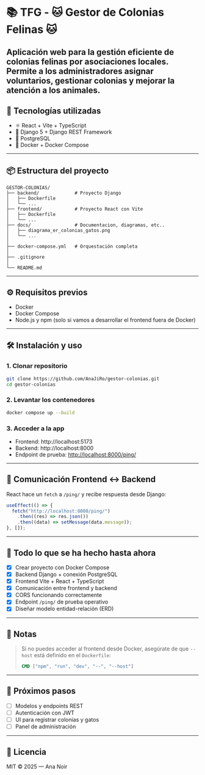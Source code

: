 # 📚 TFG - 🐱 Gestor de Colonias Felinas 🐱

Aplicación web para la gestión eficiente de colonias felinas por asociaciones locales. Permite a los administradores asignar voluntarios, gestionar colonias y mejorar la atención a los animales.
---

## 🚀 Tecnologías utilizadas

- ⚛️ React + Vite + TypeScript
- 🐍 Django 5 + Django REST Framework
- 🐘 PostgreSQL
- 🐳 Docker + Docker Compose

---

## 📦 Estructura del proyecto

```
GESTOR-COLONIAS/
├── backend/             # Proyecto Django
│   ├── Dockerfile
│   └── ...
├── frontend/            # Proyecto React con Vite
│   ├── Dockerfile
│   └── ...
├── docs/                # Documentacion, diagramas, etc..
│   ├── diagrama_er_colonias_gatos.png
│   └── ...
│
├── docker-compose.yml   # Orquestación completa
│
├── .gitignore
│
└── README.md
```

---

## ⚙️ Requisitos previos

- Docker
- Docker Compose
- Node.js y npm (solo si vamos a desarrollar el frontend fuera de Docker)

---

## 🛠️ Instalación y uso

### 1. Clonar repositorio

```bash
git clone https://github.com/AnaJiRo/gestor-colonias.git
cd gestor-colonias
```

### 2. Levantar los contenedores

```bash
docker compose up --build
```

### 3. Acceder a la app

- Frontend: http://localhost:5173
- Backend: http://localhost:8000
- Endpoint de prueba: [http://localhost:8000/ping/](http://localhost:8000/ping/)

---

## 💬 Comunicación Frontend ↔ Backend

React hace un `fetch` a `/ping/` y recibe respuesta desde Django:

```ts
useEffect(() => {
  fetch("http://localhost:8000/ping/")
    .then((res) => res.json())
    .then((data) => setMessage(data.message));
}, []);
```

---

## 📝 Todo lo que se ha hecho hasta ahora

- [x] Crear proyecto con Docker Compose
- [x] Backend Django + conexión PostgreSQL
- [x] Frontend Vite + React + TypeScript
- [x] Comunicación entre frontend y backend
- [x] CORS funcionando correctamente
- [x] Endpoint `/ping/` de prueba operativo
- [x] Diseñar modelo entidad-relación (ERD)

---

## 📌 Notas

> Si no puedes acceder al frontend desde Docker, asegúrate de que `--host` está definido en el `Dockerfile`:
>
> ```Dockerfile
> CMD ["npm", "run", "dev", "--", "--host"]
> ```

---

## 🐾 Próximos pasos

- [ ] Modelos y endpoints REST
- [ ] Autenticación con JWT
- [ ] UI para registrar colonias y gatos
- [ ] Panel de administración

---

## 📄 Licencia

MIT © 2025 — Ana Noir
